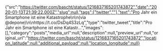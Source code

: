 {"src":"https://twitter.com/bascht/status/1216837165201743872","date":"2020-01-13T21:39:22.000Z","slug":null,"tags":["twitter",""],"text":"Pro Jahr ein Smartphone ist eine Katastrophe\n\n(via @depone)\n\nhttps://t.co/DsDq4S3zLq","type":"twitter_tweet","title":"Pro Jahr ein Smartphone ist eine Katastr…","images":[],"category":"posts","media_url":null,"description":null,"preview_url":null,"original_url":"https://twitter.com/bascht/status/1216837165201743872","location_latitude":null,"additional_payload":null,"location_longitude":null}